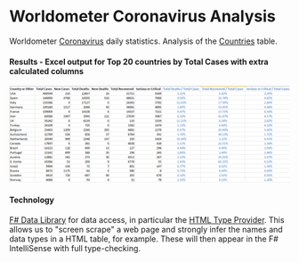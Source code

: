 # Worldometer Coronavirus Analysis 

Worldometer [Coronavirus] daily statistics. Analysis of the [Countries] table.




#### Results - Excel output for Top 20 countries by Total Cases with extra calculated columns


![Sorted output - deaths/cases](Images/excel-output.png)


#### Technology

[F# Data Library] for data access, in particular the [HTML Type Provider]. This allows us to "screen scrape" a web page and strongly infer the names and data types in a HTML table, for example. These will then appear in the F# IntelliSense with full type-checking.

[Coronavirus]: <https://www.worldometers.info/coronavirus/>
[Countries]: <https://www.worldometers.info/coronavirus/#countries>
[F# Data Library]: <https://fsharp.github.io/FSharp.Data/>
[HTML Type Provider]: <https://fsharp.github.io/FSharp.Data/library/HtmlProvider.html>